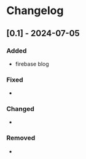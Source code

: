 # Changelog

## [0.1] - 2024-07-05

### Added

- firebase blog

### Fixed

-

### Changed

-

### Removed

-

